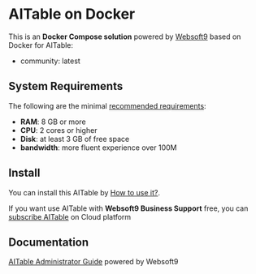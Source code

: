 # AITable on Docker  

This is an **Docker Compose solution** powered by [Websoft9](https://www.websoft9.com) based on Docker for AITable:


 - community:  latest


## System Requirements

The following are the minimal [recommended requirements](https://github.com/apitable/apitable/blob/develop/docker-compose.yaml):

* **RAM**: 8 GB or more
* **CPU**: 2 cores or higher
* **Disk**: at least 3 GB of free space
* **bandwidth**: more fluent experience over 100M  

## Install

You can install this AITable by [How to use it?](https://github.com/Websoft9/docker-library#how-to-use-it).   

If you want use AITable with **Websoft9 Business Support** free, you can [subscribe AITable](https://www.websoft9.com/apps) on Cloud platform

## Documentation

[AITable Administrator Guide](https://support.websoft9.com/docs/aitable ) powered by Websoft9